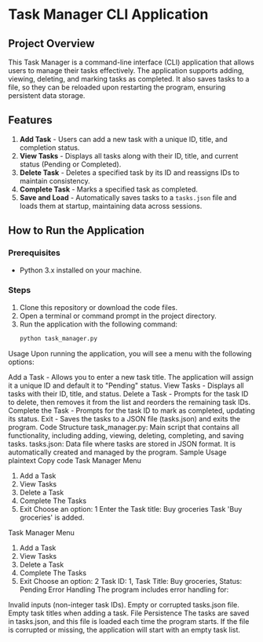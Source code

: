 # Task Manager CLI Application

## Project Overview
This Task Manager is a command-line interface (CLI) application that allows users to manage their tasks effectively. The application supports adding, viewing, deleting, and marking tasks as completed. It also saves tasks to a file, so they can be reloaded upon restarting the program, ensuring persistent data storage.

## Features
1. **Add Task** - Users can add a new task with a unique ID, title, and completion status.
2. **View Tasks** - Displays all tasks along with their ID, title, and current status (Pending or Completed).
3. **Delete Task** - Deletes a specified task by its ID and reassigns IDs to maintain consistency.
4. **Complete Task** - Marks a specified task as completed.
5. **Save and Load** - Automatically saves tasks to a `tasks.json` file and loads them at startup, maintaining data across sessions.

## How to Run the Application
### Prerequisites
- Python 3.x installed on your machine.

### Steps
1. Clone this repository or download the code files.
2. Open a terminal or command prompt in the project directory.
3. Run the application with the following command:
   ```bash
   python task_manager.py
Usage
Upon running the application, you will see a menu with the following options:

Add a Task - Allows you to enter a new task title. The application will assign it a unique ID and default it to "Pending" status.
View Tasks - Displays all tasks with their ID, title, and status.
Delete a Task - Prompts for the task ID to delete, then removes it from the list and reorders the remaining task IDs.
Complete the Task - Prompts for the task ID to mark as completed, updating its status.
Exit - Saves the tasks to a JSON file (tasks.json) and exits the program.
Code Structure
task_manager.py: Main script that contains all functionality, including adding, viewing, deleting, completing, and saving tasks.
tasks.json: Data file where tasks are stored in JSON format. It is automatically created and managed by the program.
Sample Usage
plaintext
Copy code
Task Manager Menu
1. Add a Task
2. View Tasks
3. Delete a Task
4. Complete The Tasks
5. Exit
Choose an option: 1
Enter the Task title: Buy groceries
Task 'Buy groceries' is added.

Task Manager Menu
1. Add a Task
2. View Tasks
3. Delete a Task
4. Complete The Tasks
5. Exit
Choose an option: 2
Task ID: 1, Task Title: Buy groceries, Status: Pending
Error Handling
The program includes error handling for:

Invalid inputs (non-integer task IDs).
Empty or corrupted tasks.json file.
Empty task titles when adding a task.
File Persistence
The tasks are saved in tasks.json, and this file is loaded each time the program starts. If the file is corrupted or missing, the application will start with an empty task list.